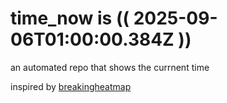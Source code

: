 # time_now is (( 2025-09-06T01:00:00.384Z ))

an automated repo that shows the currnent time

inspired by [breakingheatmap](https://github.com/breakingheatmap/breakingheatmap)